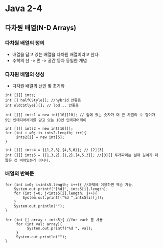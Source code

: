 # Java 2-4
## 다차원 배열(N-D Arrays)
### 다차원 배열의 정의
 * 배열을 담고 있는 배열을 다차원 배열이라고 한다.
 * 수학의 선 -> 면 -> 공간 등과 동일한 개념
### 다차원 배열의 생성
 * 다차원 배열의 선언 및 초기화
 ````
 int [][] ints;
 int [] halfCStyle[]; //hybrid 안좋음
 int oldCStlye[][]; // lod... 안좋음
  
 int [][] ints1 = new int[10][10]; // 앞에 있는 숫자가 더 큰 차원의 수 길이가 5인 인테저어레이를 담고 있는 10인 인테저어레이
  
 int [][] ints2 = new int[10][];
 for (int i =0; i< ints2.length; i++){
      ints2[i] = new int[5];
 }
  
 int [][] ints4 = {{1,2,3},{4,5,6}}; // [2][3]
 int [][] ints5 = {{1,3,2},{1,2},{4,5,3}}; //[3][] 두개짜리는 실제 길이가 더 짧은 것 비어있는게 아니다.
 ````
###  배열의 반복문
 ````
 for (int i=0; i<ints5.length; i++){ //과제에 이용하면 역순 가능.
     System.out.printf("[%d]", ints5[i].length);
     for (int j=0; j<ints5[i].length; j++){
         System.out.printf("%d ",ints5[i][j]);
     }
     System.out.println("");
 }
  
 for (int [] array : ints5){ //for each 문 사용
      for (int val: array){
           System.out.printf("%d ", val);
      }
      System.out.println("");
 }
 ````
 